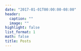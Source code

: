 ```yaml
---
date: "2017-01-01T00:00:00-08:00"
header:
  caption: ""
  image: ""
highlight: false
list_format: 1
math: false
title: Posts
---
```

